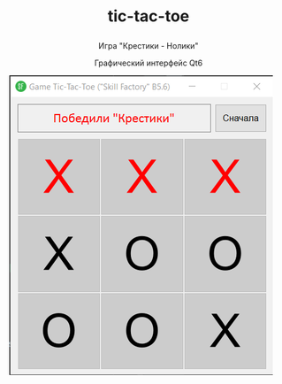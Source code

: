 # <p align="center">tic-tac-toe</p>

<p align="center">Игра "Крестики - Нолики"</p>

<p align="center">Графический интерфейс Qt6</p>

<img align="center" src="media/img/screen.png">